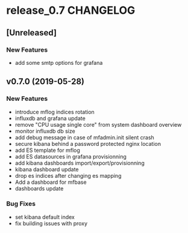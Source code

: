 # release_0.7 CHANGELOG


## [Unreleased]

### New Features
- add some smtp options for grafana






## v0.7.0 (2019-05-28)

### New Features
- introduce mflog indices rotation
- influxdb and grafana update
- remove "CPU usage single core" from system dashboard overview
- monitor influxdb db size
- add debug message in case of mfadmin.init silent crash
- secure kibana behind a password protected nginx location
- add ES template for mflog
- add ES datasources in grafana provisionning
- add kibana dashboards import/export/provisionning
- kibana dashboard update
- drop es indices after changing es mapping
- Add a dashboard for mfbase
- dashboards update


### Bug Fixes
- set kibana default index
- fix building issues with proxy





